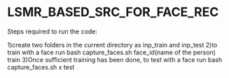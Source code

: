 # LSMR_BASED_SRC_FOR_FACE_REC

Steps required to run the code:

1)create two folders in the current directory as inp_train and inp_test
2)to train with a face run bash capture_faces.sh face_id(name of the person) train
3)Once sufficient training has been done, to test with a face run bash capture_faces.sh x test

